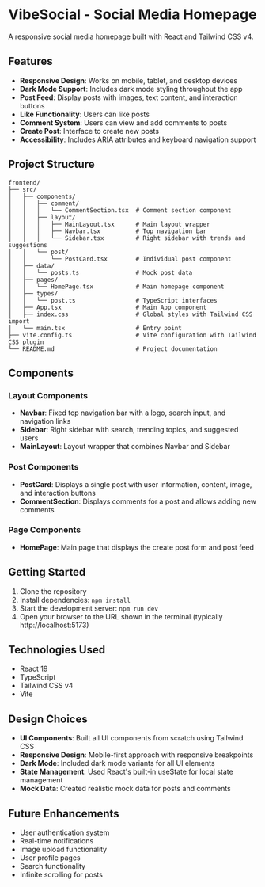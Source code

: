 # VibeSocial - Social Media Homepage

A responsive social media homepage built with React and Tailwind CSS v4.

## Features

- **Responsive Design**: Works on mobile, tablet, and desktop devices
- **Dark Mode Support**: Includes dark mode styling throughout the app
- **Post Feed**: Display posts with images, text content, and interaction buttons
- **Like Functionality**: Users can like posts
- **Comment System**: Users can view and add comments to posts
- **Create Post**: Interface to create new posts
- **Accessibility**: Includes ARIA attributes and keyboard navigation support

## Project Structure

```
frontend/
├── src/
│   ├── components/
│   │   ├── comment/
│   │   │   └── CommentSection.tsx  # Comment section component
│   │   ├── layout/
│   │   │   ├── MainLayout.tsx      # Main layout wrapper
│   │   │   ├── Navbar.tsx          # Top navigation bar
│   │   │   └── Sidebar.tsx         # Right sidebar with trends and suggestions
│   │   └── post/
│   │       └── PostCard.tsx        # Individual post component
│   ├── data/
│   │   └── posts.ts                # Mock post data
│   ├── pages/
│   │   └── HomePage.tsx            # Main homepage component
│   ├── types/
│   │   └── post.ts                 # TypeScript interfaces
│   ├── App.tsx                     # Main App component
│   ├── index.css                   # Global styles with Tailwind CSS import
│   └── main.tsx                    # Entry point
├── vite.config.ts                  # Vite configuration with Tailwind CSS plugin
└── README.md                       # Project documentation
```

## Components

### Layout Components

- **Navbar**: Fixed top navigation bar with a logo, search input, and navigation links
- **Sidebar**: Right sidebar with search, trending topics, and suggested users
- **MainLayout**: Layout wrapper that combines Navbar and Sidebar

### Post Components

- **PostCard**: Displays a single post with user information, content, image, and interaction buttons
- **CommentSection**: Displays comments for a post and allows adding new comments

### Page Components

- **HomePage**: Main page that displays the create post form and post feed

## Getting Started

1. Clone the repository
2. Install dependencies: `npm install`
3. Start the development server: `npm run dev`
4. Open your browser to the URL shown in the terminal (typically http://localhost:5173)

## Technologies Used

- React 19
- TypeScript
- Tailwind CSS v4
- Vite

## Design Choices

- **UI Components**: Built all UI components from scratch using Tailwind CSS
- **Responsive Design**: Mobile-first approach with responsive breakpoints
- **Dark Mode**: Included dark mode variants for all UI elements
- **State Management**: Used React's built-in useState for local state management
- **Mock Data**: Created realistic mock data for posts and comments

## Future Enhancements

- User authentication system
- Real-time notifications
- Image upload functionality
- User profile pages
- Search functionality
- Infinite scrolling for posts
